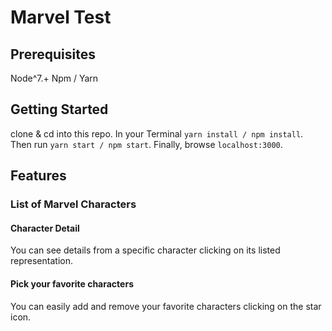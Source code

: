 # Marvel Test

## Prerequisites

Node^7.+
Npm / Yarn

## Getting Started

clone & cd into this repo.
In your Terminal `yarn install / npm install`.
Then run `yarn start / npm start`.
Finally, browse `localhost:3000`.


## Features

### List of Marvel Characters

#### Character Detail
You can see details from a specific character clicking on its listed representation.

#### Pick your favorite characters
You can easily add and remove your favorite characters clicking on the star icon.






